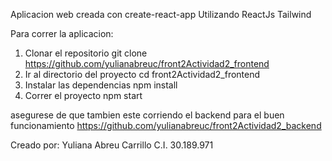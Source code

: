 Aplicacion web creada con create-react-app 
Utilizando ReactJs Tailwind

Para correr la aplicacion:

1. Clonar el repositorio
   git clone https://github.com/yulianabreuc/front2Actividad2_frontend
2. Ir al directorio del proyecto
   cd front2Actividad2_frontend
3. Instalar las dependencias
   npm install
4. Correr el proyecto
   npm start

asegurese de que tambien este corriendo el backend para el buen funcionamiento 
https://github.com/yulianabreuc/front2Actividad2_backend



Creado por: 
Yuliana Abreu Carrillo
C.I. 30.189.971